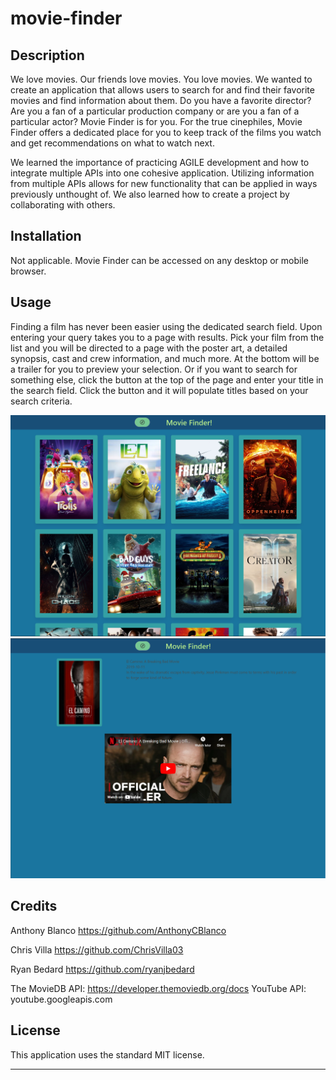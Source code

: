 # movie-finder

## Description

We love movies. Our friends love movies. You love movies. We wanted to create an application that allows users to search for and find their favorite movies and find information about them. Do you have a favorite director? Are you a fan of a particular production company or are you a fan of a particular actor? Movie Finder is for you. For the true cinephiles, Movie Finder offers a dedicated place for you to keep track of the films you watch and get recommendations on what to watch next.

We learned the importance of practicing AGILE development and how to integrate multiple APIs into one cohesive application. Utilizing information from multiple APIs allows for new functionality that can be applied in ways previously unthought of. We also learned how to create a project by collaborating with others.

## Installation

Not applicable. Movie Finder can be accessed on any desktop or mobile browser.

## Usage

Finding a film has never been easier using the dedicated search field. Upon entering your query takes you to a page with results. Pick your film from the list and you will be directed to a page with the poster art, a detailed synopsis, cast and crew information, and much more. At the bottom will be a trailer for you to preview your selection. Or if you want to search for something else, click the button at the top of the page and enter your title in the search field. Click the button and it will populate titles based on your search criteria.

![alt text](./assets/images/Screenshot%202023-12-07%20201935.png)
![alt text](./assets/images/Screenshot%202023-12-11%20163406.png)
## Credits

Anthony Blanco
https://github.com/AnthonyCBlanco

Chris Villa
https://github.com/ChrisVilla03

Ryan Bedard
https://github.com/ryanjbedard

The MovieDB API: https://developer.themoviedb.org/docs
YouTube API: youtube.googleapis.com

## License

This application uses the standard MIT license.

---
